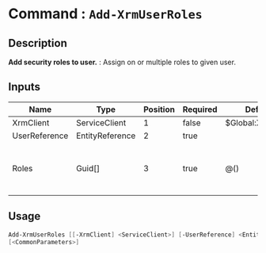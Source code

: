 ﻿# Command : `Add-XrmUserRoles` 

## Description

**Add security roles to user.** : Assign on or multiple roles to given user.

## Inputs

Name|Type|Position|Required|Default|Description
----|----|--------|--------|-------|-----------
XrmClient|ServiceClient|1|false|$Global:XrmClient|
UserReference|EntityReference|2|true||
Roles|Guid[]|3|true|@()|Roles unique identifier array to add.


## Usage

```Powershell 
Add-XrmUserRoles [[-XrmClient] <ServiceClient>] [-UserReference] <EntityReference> [-Roles] <Guid[]> 
[<CommonParameters>]
``` 


